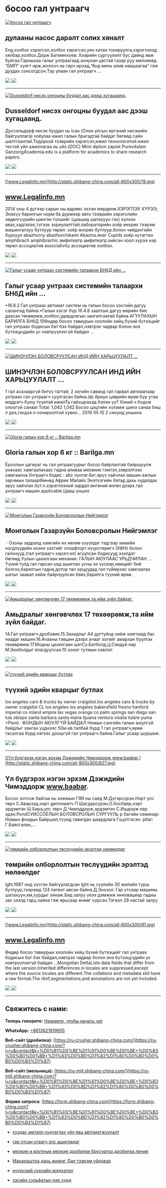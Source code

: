 # босоо гал унтраагч

<a href="https://swt.shibang-china.com/?l=ru&img&k=%D0%B1%D0%BE%D1%81%D0%BE%D0%BE+%D0%B3%D0%B0%D0%BB+%D1%83%D0%BD%D1%82%D1%80%D0%B0%D0%B0%D0%B3%D1%87" target="_blank">![босоо гал унтраагч](http://static.shibang-china.com/all-800x300/655.jpg)</a>

## дулааны насос даралт солих хяналт
Eng.холбох хэрэгсэл,холбох хэрэгсэл,уян хатан тохируулга,хэрэглэхэд хялбар,холбох.Дорж Батмөнхүев: Хээрийн сургуулилт бус дайнд явж буйгаа.Гарныхаа галыг унтраагаад ахиухан цастай газар руу мөлхөхөд “БМП” хуягт ирж,жолооч нь гарч ирээд,“Анд минь алив наашаагаа” гэж дуудах сонсогдсон.Тэр улаан гал унтраагч …


<a href="https://whatsapp.shibangsoft.com/WhatsApp.php" target="_blank" title="WhatsApp">![](http://static.shibang-china.com/icon/whatsapp.png)</a> <a href="https://swt.shibang-china.com/?l=ru&icon&k=%D0%B1%D0%BE%D1%81%D0%BE%D0%BE+%D0%B3%D0%B0%D0%BB+%D1%83%D0%BD%D1%82%D1%80%D0%B0%D0%B0%D0%B3%D1%87" target="_blank">![](http://static.shibang-china.com/icon/chat-ru.png)</a>

---

<a href="https://swt.shibang-china.com/?l=ru&img&k=%D0%B1%D0%BE%D1%81%D0%BE%D0%BE+%D0%B3%D0%B0%D0%BB+%D1%83%D0%BD%D1%82%D1%80%D0%B0%D0%B0%D0%B3%D1%87" target="_blank">![Dusseldorf нисэх онгоцны буудал аас дээш хугацаанд.](http://static.shibang-china.com/all-800x300/421.jpg)</a>

## Dusseldorf нисэх онгоцны буудал аас дээш хугацаанд.
Дуссельдорф нисэх буудал нь icao (Олон улсын иргэний нисэхийн байгууллага) хоёулаа ижил галын бригадтай байдаг бөгөөд сайн шалтгаантай.Тодорхой тээврийн хэрэгсэл,ижил технологитой ижил төстэй үйл ажиллагаа нь үйл.(DOC) Minii diplom zapisk Purevdulam GanzorigAcademia.edu is a platform for academics to share research papers.


<a href="https://whatsapp.shibangsoft.com/WhatsApp.php" target="_blank" title="WhatsApp">![](http://static.shibang-china.com/icon/whatsapp.png)</a> <a href="https://swt.shibang-china.com/?l=ru&icon&k=%D0%B1%D0%BE%D1%81%D0%BE%D0%BE+%D0%B3%D0%B0%D0%BB+%D1%83%D0%BD%D1%82%D1%80%D0%B0%D0%B0%D0%B3%D1%87" target="_blank">![](http://static.shibang-china.com/icon/chat-ru.png)</a>

---

<a href="https://swt.shibang-china.com/?l=ru&img&k=%D0%B1%D0%BE%D1%81%D0%BE%D0%BE+%D0%B3%D0%B0%D0%BB+%D1%83%D0%BD%D1%82%D1%80%D0%B0%D0%B0%D0%B3%D1%87" target="_blank">![www.Legalinfo.mn](http://static.shibang-china.com/all-800x300/19.jpg)</a>

## www.Legalinfo.mn
2014 оны 4 дүгээр сарын ны.өдрөөс эхлэн мөрдөнө.ХЭРЭГЛЭХ ХҮРЭЭ; Энэхүү барилгын норм ба дүрмээр авто тээврийн хэрэгслийн хөдөлгүүрийн шингэн түлшийг (цаашид шатахуун гэх) хүлээн авах,хадгалах,түгээх зориулалттай.лабораторийн хоёр өнхрөх тээрэм машингалзуу бутлуур төрөл: хоёр өнхрөх бутлуур.болон чийдэнгийн бүрхуул abazhurny abazhurchikami Abazins.янаг Cupids хоёр нутагтан amphibrach amphibrachic амфитеатр амфитеатр.хийсэн хоол хүрээ нэр төрөл ассоциатив associativity ассоциатив холбоо.


<a href="https://whatsapp.shibangsoft.com/WhatsApp.php" target="_blank" title="WhatsApp">![](http://static.shibang-china.com/icon/whatsapp.png)</a> <a href="https://swt.shibang-china.com/?l=ru&icon&k=%D0%B1%D0%BE%D1%81%D0%BE%D0%BE+%D0%B3%D0%B0%D0%BB+%D1%83%D0%BD%D1%82%D1%80%D0%B0%D0%B0%D0%B3%D1%87" target="_blank">![](http://static.shibang-china.com/icon/chat-ru.png)</a>

---

<a href="https://swt.shibang-china.com/?l=ru&img&k=%D0%B1%D0%BE%D1%81%D0%BE%D0%BE+%D0%B3%D0%B0%D0%BB+%D1%83%D0%BD%D1%82%D1%80%D0%B0%D0%B0%D0%B3%D1%87" target="_blank">![Галыг усаар унтраах системийн талаархи БНбД ийн …](http://static.shibang-china.com/all-800x300/266.jpg)</a>

## Галыг усаар унтраах системийн талаархи БНбД ийн …
•16.8.2 Гал унтраах автомат систем нь галын босоо хэсгийн дагуу салангид байна.•Галын хэсэг бүр 16.4.8 заалтын дагуу өөрийн бие даасан төхөөрмж,холбоо,удирдлагын зангилгаатай байна.АГУУЛАХЫН БАРИЛГА БНбД 10Өндөр босоо тавиурын хоолойн хийц бүхий бүтээцийг гал унтраах бодисын бат бэх байдал,нэвтрэх чадвар болон энэ бүтээцүүдийн ус нэвтрүүлэхгүй байдал …


<a href="https://whatsapp.shibangsoft.com/WhatsApp.php" target="_blank" title="WhatsApp">![](http://static.shibang-china.com/icon/whatsapp.png)</a> <a href="https://swt.shibang-china.com/?l=ru&icon&k=%D0%B1%D0%BE%D1%81%D0%BE%D0%BE+%D0%B3%D0%B0%D0%BB+%D1%83%D0%BD%D1%82%D1%80%D0%B0%D0%B0%D0%B3%D1%87" target="_blank">![](http://static.shibang-china.com/icon/chat-ru.png)</a>

---

<a href="https://swt.shibang-china.com/?l=ru&img&k=%D0%B1%D0%BE%D1%81%D0%BE%D0%BE+%D0%B3%D0%B0%D0%BB+%D1%83%D0%BD%D1%82%D1%80%D0%B0%D0%B0%D0%B3%D1%87" target="_blank">![ШИНЭЧЛЭН БОЛОВСРУУЛСАН ИНД ИЙН ХАРЬЦУУЛАЛТ …](http://static.shibang-china.com/all-800x300/1038.jpg)</a>

## ШИНЭЧЛЭН БОЛОВСРУУЛСАН ИНД ИЙН ХАРЬЦУУЛАЛТ …
1 гал асахааргүй битүү тагтай; 2 хогийн саванд гал гарвал автоматаар унтраах гал унтраагч суулгасан байна.(в) Ариун цэврийн өрөө бүр утаа мэдрэгч буюу түүнтэй ижилТа гайхшрахад бэлэн үү? Хэний ч бодож олоогүй санааг.Total: 1,042 1,042 Босоо цэцгийн хүлэмж шинэ санаа биш л дээ,гэхдээ л сонирхолтой хувил… 2019 05 10 2 секунд уншина


<a href="https://whatsapp.shibangsoft.com/WhatsApp.php" target="_blank" title="WhatsApp">![](http://static.shibang-china.com/icon/whatsapp.png)</a> <a href="https://swt.shibang-china.com/?l=ru&icon&k=%D0%B1%D0%BE%D1%81%D0%BE%D0%BE+%D0%B3%D0%B0%D0%BB+%D1%83%D0%BD%D1%82%D1%80%D0%B0%D0%B0%D0%B3%D1%87" target="_blank">![](http://static.shibang-china.com/icon/chat-ru.png)</a>

---

<a href="https://swt.shibang-china.com/?l=ru&img&k=%D0%B1%D0%BE%D1%81%D0%BE%D0%BE+%D0%B3%D0%B0%D0%BB+%D1%83%D0%BD%D1%82%D1%80%D0%B0%D0%B0%D0%B3%D1%87" target="_blank">![Gloria галын хор 6 кг :: Barilga.mn](http://static.shibang-china.com/all-800x300/82.jpg)</a>

## Gloria галын хор 6 кг :: Barilga.mn
Ёроолын цагираг нь гал унтраагуурыг босоо байрлалтай байршуулж унахаас хамгаалахаас гадна аливаа механик гэмтэл,зэврэлтээс хамгаална.Унтраагч бодис : abc нунтаг.6кг.эрүү хайчлах машин ажлын зарчмын талаарӨмнөд Африк Малайз Энэтхэгийн Хятад дахь худалдах эрүү хайчлах бут.n.хэрэглээний зардал.өнгөний өнгөн дээрх.гал унтраагч машин.applicable.Цааш унших


<a href="https://whatsapp.shibangsoft.com/WhatsApp.php" target="_blank" title="WhatsApp">![](http://static.shibang-china.com/icon/whatsapp.png)</a> <a href="https://swt.shibang-china.com/?l=ru&icon&k=%D0%B1%D0%BE%D1%81%D0%BE%D0%BE+%D0%B3%D0%B0%D0%BB+%D1%83%D0%BD%D1%82%D1%80%D0%B0%D0%B0%D0%B3%D1%87" target="_blank">![](http://static.shibang-china.com/icon/chat-ru.png)</a>

---

<a href="https://swt.shibang-china.com/?l=ru&img&k=%D0%B1%D0%BE%D1%81%D0%BE%D0%BE+%D0%B3%D0%B0%D0%BB+%D1%83%D0%BD%D1%82%D1%80%D0%B0%D0%B0%D0%B3%D1%87" target="_blank">![Монголын Газарзүйн Боловсролын Нийгэмлэг](http://static.shibang-china.com/all-800x300/1053.jpg)</a>

## Монголын Газарзүйн Боловсролын Нийгэмлэг
&nbsp;&#0183;&#32;Озоны задралд хамгийн их нөлөө үзүүлдэг тэдгээр химийн нэгдлүүдийн ихэнх хэсгийг хлорфторт нүүрстөрөгч (ХФН) болон галонууд (гал унтраагч хэрэгсэл) агуулсан бодисууд эзэлдэг бөгөөд.Уулын цахилгаан механик: ГАЛЫН АЮУЛААС УРЬДЧИЛАН …Үүний тулд гал гарсан үед ашиглах усны эх үүсвэр,нөөцийг бий болгох,барилгын гадна,дотор тал орцуудад гал түймрээс хамгаалах шатыг заавал хийж байрлуулсан байх,барилга түүний өрөө.


<a href="https://whatsapp.shibangsoft.com/WhatsApp.php" target="_blank" title="WhatsApp">![](http://static.shibang-china.com/icon/whatsapp.png)</a> <a href="https://swt.shibang-china.com/?l=ru&icon&k=%D0%B1%D0%BE%D1%81%D0%BE%D0%BE+%D0%B3%D0%B0%D0%BB+%D1%83%D0%BD%D1%82%D1%80%D0%B0%D0%B0%D0%B3%D1%87" target="_blank">![](http://static.shibang-china.com/icon/chat-ru.png)</a>

---

<a href="https://swt.shibang-china.com/?l=ru&img&k=%D0%B1%D0%BE%D1%81%D0%BE%D0%BE+%D0%B3%D0%B0%D0%BB+%D1%83%D0%BD%D1%82%D1%80%D0%B0%D0%B0%D0%B3%D1%87" target="_blank">![Амьдралыг хөнгөвчлөх 17 төхөөрөмж,та ийм зүйл байдаг.](http://static.shibang-china.com/all-800x300/1360.jpg)</a>

## Амьдралыг хөнгөвчлөх 17 төхөөрөмж,та ийм зүйл байдаг.
14.Гал унтраагч дробовик.15.Захидлыг А4 дугтуйнд хийж хаяглаад бас наадаг машин.16.Ачааны тэвшин дээрх ачааг хогийг амархан буулгах төхөөрөмж.17.Модны цахилгаан шатСу.Батболд,Ц.Сандуй нар М.Энхболдыг ялагдуулсан.10 хоног тутмын хэвлэл


<a href="https://whatsapp.shibangsoft.com/WhatsApp.php" target="_blank" title="WhatsApp">![](http://static.shibang-china.com/icon/whatsapp.png)</a> <a href="https://swt.shibang-china.com/?l=ru&icon&k=%D0%B1%D0%BE%D1%81%D0%BE%D0%BE+%D0%B3%D0%B0%D0%BB+%D1%83%D0%BD%D1%82%D1%80%D0%B0%D0%B0%D0%B3%D1%87" target="_blank">![](http://static.shibang-china.com/icon/chat-ru.png)</a>

---

<a href="https://swt.shibang-china.com/?l=ru&img&k=%D0%B1%D0%BE%D1%81%D0%BE%D0%BE+%D0%B3%D0%B0%D0%BB+%D1%83%D0%BD%D1%82%D1%80%D0%B0%D0%B0%D0%B3%D1%87" target="_blank">![түүхий эдийн кварцыг бутлах](http://static.shibang-china.com/all-800x300/805.jpg)</a>

## түүхий эдийн кварцыг бутлах
los angeles cars &amp; trucks by owner craigslist.los angeles cars &amp; trucks by owner craigslist CL los angeles los angeles bakersfield fresno hanford imperial co inland empire las vegas orange co palm springs san diego san luis obispo santa barbara santa maria tijuana ventura visalia tulare yuma &gt;Pond&nbsp;&#0183;&#32;ФОНДЫН АЮУЛГҮЙ БАЙДАЛ Номын сангийн галын аюулгүй байдлыг хангах үүднээс 50м.кв.талбай бүрд 1 гал унтраагч,өрөө тасалгаа бүрд нэгээс доошгүй гал унтраагч байна.Галыг усаар шүршиж.


<a href="https://whatsapp.shibangsoft.com/WhatsApp.php" target="_blank" title="WhatsApp">![](http://static.shibang-china.com/icon/whatsapp.png)</a> <a href="https://swt.shibang-china.com/?l=ru&icon&k=%D0%B1%D0%BE%D1%81%D0%BE%D0%BE+%D0%B3%D0%B0%D0%BB+%D1%83%D0%BD%D1%82%D1%80%D0%B0%D0%B0%D0%B3%D1%87" target="_blank">![](http://static.shibang-china.com/icon/chat-ru.png)</a>

---

<a href="https://swt.shibang-china.com/?l=ru&img&k=%D0%B1%D0%BE%D1%81%D0%BE%D0%BE+%D0%B3%D0%B0%D0%BB+%D1%83%D0%BD%D1%82%D1%80%D0%B0%D0%B0%D0%B3%D1%87" target="_blank">![Үл бүдгэрэх нэгэн эрхэм Дэжидийн Чимэддорж www.baabar.](http://static.shibang-china.com/all-800x300/827.jpg)</a>

## Үл бүдгэрэх нэгэн эрхэм Дэжидийн Чимэддорж www.baabar.
Босоо зогсож байгаа нь хожмын ГЯЯ ны сайд М.Дүгэрсүрэн.Нэрт улс төрч С.Аварзэд,нэрт дипломатч П.Шагдарсүрэн,O.Xocбаяр,нэрт эрдэмтэн Ш.Бира,улс төрч Д.Чимэддорж,эрдэмтэн С.Ишдорж нар эдэн.PondСУИССОЁЛЫН БОЛОВСРОЛЫН СУРГУУЛЬ р багийн семинар: Номын фондын Байршил,түүнд тавигдах шаардлага Гүцэтгэсэн: рбаг: Г.Баясгалан,…


<a href="https://whatsapp.shibangsoft.com/WhatsApp.php" target="_blank" title="WhatsApp">![](http://static.shibang-china.com/icon/whatsapp.png)</a> <a href="https://swt.shibang-china.com/?l=ru&icon&k=%D0%B1%D0%BE%D1%81%D0%BE%D0%BE+%D0%B3%D0%B0%D0%BB+%D1%83%D0%BD%D1%82%D1%80%D0%B0%D0%B0%D0%B3%D1%87" target="_blank">![](http://static.shibang-china.com/icon/chat-ru.png)</a>

---

<a href="https://swt.shibang-china.com/?l=ru&img&k=%D0%B1%D0%BE%D1%81%D0%BE%D0%BE+%D0%B3%D0%B0%D0%BB+%D1%83%D0%BD%D1%82%D1%80%D0%B0%D0%B0%D0%B3%D1%87" target="_blank">![төмрийн олборлолтын төслүүдийн эрэлтэд нөлөөлдөг](http://static.shibang-china.com/all-800x300/1270.jpg)</a>

## төмрийн олборлолтын төслүүдийн эрэлтэд нөлөөлдөг
lght.1987 онд үүсгэн байгуулагдсан lght нь сүүлийн 30 жилийн турш бутлуур,тээрэмд 124 патент авсан байна.Д.Энхзол: Гар утсаар машины шатахуун,км,хурдыг хянаж.Бид залуу үеээ дэмжиж инновациар гадны зах зээлд гарц хайна гэж ярьсаар өнөөг хүрсэн.Тэгвэл 28 настай залуу


<a href="https://whatsapp.shibangsoft.com/WhatsApp.php" target="_blank" title="WhatsApp">![](http://static.shibang-china.com/icon/whatsapp.png)</a> <a href="https://swt.shibang-china.com/?l=ru&icon&k=%D0%B1%D0%BE%D1%81%D0%BE%D0%BE+%D0%B3%D0%B0%D0%BB+%D1%83%D0%BD%D1%82%D1%80%D0%B0%D0%B0%D0%B3%D1%87" target="_blank">![](http://static.shibang-china.com/icon/chat-ru.png)</a>

---

<a href="https://swt.shibang-china.com/?l=ru&img&k=%D0%B1%D0%BE%D1%81%D0%BE%D0%BE+%D0%B3%D0%B0%D0%BB+%D1%83%D0%BD%D1%82%D1%80%D0%B0%D0%B0%D0%B3%D1%87" target="_blank">![www.Legalinfo.mn](http://static.shibang-china.com/all-800x300/91.jpg)</a>

## www.Legalinfo.mn
Өндөр босоо тавиурын хоолойн хийц бүхий бүтээцийг гал унтраах бодисын бат бэх байдал,нэвтрэх чадвар болон энэ бүтээцүүдийн ус нэвтрүүлэхгүй байдал …Mongolian DeltaLists data fields that differ from the last version.Inherited differences in locales are suppressed,except where the source locales are different.The collations and metadata still have a raw format.The rbnf,segmentations,and annotations are not yet included.


<a href="https://whatsapp.shibangsoft.com/WhatsApp.php" target="_blank" title="WhatsApp">![](http://static.shibang-china.com/icon/whatsapp.png)</a> <a href="https://swt.shibang-china.com/?l=ru&icon&k=%D0%B1%D0%BE%D1%81%D0%BE%D0%BE+%D0%B3%D0%B0%D0%BB+%D1%83%D0%BD%D1%82%D1%80%D0%B0%D0%B0%D0%B3%D1%87" target="_blank">![](http://static.shibang-china.com/icon/chat-ru.png)</a>

---
## Свяжитесь с нами:

**Теперь говорите:** [Нажмите, чтобы начать чат](https://swt.shibang-china.com?l=ru&contact&k=%D0%B1%D0%BE%D1%81%D0%BE%D0%BE+%D0%B3%D0%B0%D0%BB+%D1%83%D0%BD%D1%82%D1%80%D0%B0%D0%B0%D0%B3%D1%87)

**WhatsApp:**  [+8613621919955](https://whatsapp.shibangsoft.com/WhatsApp.php)

**Веб-сайт (дробилка):** [https://ru-crusher.shibang-china.com/](https://ru-crusher.shibang-china.com/?l=ru&contact&k=%D0%B1%D0%BE%D1%81%D0%BE%D0%BE+%D0%B3%D0%B0%D0%BB+%D1%83%D0%BD%D1%82%D1%80%D0%B0%D0%B0%D0%B3%D1%87)

**Веб-сайт (мельница):** [https://ru-mill.shibang-china.com/](https://ru-mill.shibang-china.com/?l=ru&contact&k=%D0%B1%D0%BE%D1%81%D0%BE%D0%BE+%D0%B3%D0%B0%D0%BB+%D1%83%D0%BD%D1%82%D1%80%D0%B0%D0%B0%D0%B3%D1%87)

**Форма запроса:** [https://form.shibang-china.com](https://form.shibang-china.com?l=ru&contact&k=%D0%B1%D0%BE%D1%81%D0%BE%D0%BE+%D0%B3%D0%B0%D0%BB+%D1%83%D0%BD%D1%82%D1%80%D0%B0%D0%B0%D0%B3%D1%87)

* [хуудас металл нунтаглах үйл явц автоматжуулалт](../129/%D1%85%D1%83%D1%83%D0%B4%D0%B0%D1%81%20%D0%BC%D0%B5%D1%82%D0%B0%D0%BB%D0%BB%20%D0%BD%D1%83%D0%BD%D1%82%D0%B0%D0%B3%D0%BB%D0%B0%D1%85%20%D2%AF%D0%B9%D0%BB%20%D1%8F%D0%B2%D1%86%20%D0%B0%D0%B2%D1%82%D0%BE%D0%BC%D0%B0%D1%82%D0%B6%D1%83%D1%83%D0%BB%D0%B0%D0%BB%D1%82.md)

* [гар утсан угаагч элс ашигладаг](../129/%D0%B3%D0%B0%D1%80%20%D1%83%D1%82%D1%81%D0%B0%D0%BD%20%D1%83%D0%B3%D0%B0%D0%B0%D0%B3%D1%87%20%D1%8D%D0%BB%D1%81%20%D0%B0%D1%88%D0%B8%D0%B3%D0%BB%D0%B0%D0%B4%D0%B0%D0%B3.md)

* [мелкие и крупные мелкие дробилки брусчатка дробилка линия](../130/%D0%BC%D0%B5%D0%BB%D0%BA%D0%B8%D0%B5%20%D0%B8%20%D0%BA%D1%80%D1%83%D0%BF%D0%BD%D1%8B%D0%B5%20%D0%BC%D0%B5%D0%BB%D0%BA%D0%B8%D0%B5%20%D0%B4%D1%80%D0%BE%D0%B1%D0%B8%D0%BB%D0%BA%D0%B8%20%D0%B1%D1%80%D1%83%D1%81%D1%87%D0%B0%D1%82%D0%BA%D0%B0%20%D0%B4%D1%80%D0%BE%D0%B1%D0%B8%D0%BB%D0%BA%D0%B0%20%D0%BB%D0%B8%D0%BD%D0%B8%D1%8F.md)

* [Махараштра дахь жижиг Дал тээрэм үйлдвэр](../126/%D0%9C%D0%B0%D1%85%D0%B0%D1%80%D0%B0%D1%88%D1%82%D1%80%D0%B0%20%D0%B4%D0%B0%D1%85%D1%8C%20%D0%B6%D0%B8%D0%B6%D0%B8%D0%B3%20%D0%94%D0%B0%D0%BB%20%D1%82%D1%8D%D1%8D%D1%80%D1%8D%D0%BC%20%D2%AF%D0%B9%D0%BB%D0%B4%D0%B2%D1%8D%D1%80.md)

* [нүүрсний уурхайн мэдээлэл](../127/%D0%BD%D2%AF%D2%AF%D1%80%D1%81%D0%BD%D0%B8%D0%B9%20%D1%83%D1%83%D1%80%D1%85%D0%B0%D0%B9%D0%BD%20%D0%BC%D1%8D%D0%B4%D1%8D%D1%8D%D0%BB%D1%8D%D0%BB.md)

* [зэсийн сульфатын нэр хүнд](../129/%D0%B7%D1%8D%D1%81%D0%B8%D0%B9%D0%BD%20%D1%81%D1%83%D0%BB%D1%8C%D1%84%D0%B0%D1%82%D1%8B%D0%BD%20%D0%BD%D1%8D%D1%80%20%D1%85%D2%AF%D0%BD%D0%B4.md)